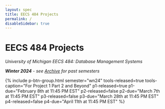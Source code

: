 ```yaml
---
layout: spec
title: EECS 484 Projects
permalink: /
disableSidebar: true
---
```


# EECS 484 Projects

_University of Michigan EECS 484: Database Management Systems_

_**Winter 2024** - see [Archive](/archive) for past semesters_

{% include p-btn-group.html semester="wn24"
tools-released=true tools-caption="For Project 1 Part 2 and Beyond" 
p1-released=true p1-due="February 8th at 11:45 PM EST" 
p2-released=false p2-due="March 7th at 11:45 PM EST"
p3-released=false p3-due="March 28th at 11:45 PM EST"
p4-released=false p4-due="April 11th at 11:45 PM EST" %}
